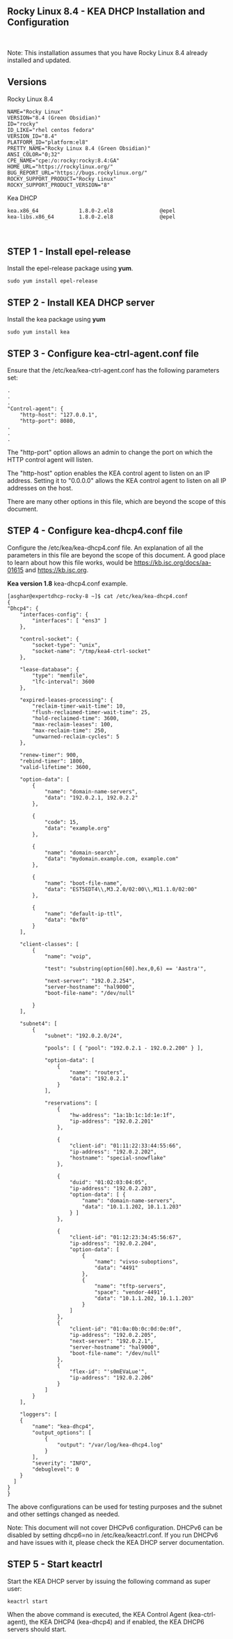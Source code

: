 **Rocky Linux 8.4 - KEA DHCP Installation and Configuration**
-
<br />

Note: This installation assumes that you have Rocky Linux 8.4 already installed
and updated. 

**Versions**
-

Rocky Linux 8.4
```
NAME="Rocky Linux"
VERSION="8.4 (Green Obsidian)"
ID="rocky"
ID_LIKE="rhel centos fedora"
VERSION_ID="8.4"
PLATFORM_ID="platform:el8"
PRETTY_NAME="Rocky Linux 8.4 (Green Obsidian)"
ANSI_COLOR="0;32"
CPE_NAME="cpe:/o:rocky:rocky:8.4:GA"
HOME_URL="https://rockylinux.org/"
BUG_REPORT_URL="https://bugs.rockylinux.org/"
ROCKY_SUPPORT_PRODUCT="Rocky Linux"
ROCKY_SUPPORT_PRODUCT_VERSION="8"
```

Kea DHCP

```
kea.x86_64             1.8.0-2.el8               @epel     
kea-libs.x86_64        1.8.0-2.el8               @epel 
```

<br />

**STEP 1 - Install epel-release**
-

Install the epel-release package using **yum**.

```
sudo yum install epel-release
```


**STEP 2 - Install KEA DHCP server**
-

Install the kea package using **yum**

```
sudo yum install kea
```

**STEP 3 - Configure kea-ctrl-agent.conf file**
-

Ensure that the /etc/kea/kea-ctrl-agent.conf has the following parameters set:

```
.
.
.
"Control-agent": {
    "http-host": "127.0.0.1",
    "http-port": 8080,
.
.
.
```

The "http-port" option allows an admin to change the port on which the HTTP 
control agent will listen. 

The "http-host" option enables the KEA control agent to listen on an IP address.
Setting it to "0.0.0.0" allows the KEA control agent to listen on all IP 
addresses on the host.

There are many other options in this file, which are beyond the scope of this
document.

**STEP 4 - Configure kea-dhcp4.conf file**
-

Configure the /etc/kea/kea-dhcp4.conf file. An explanation of all the parameters
in this file are beyond the scope of this document. A good place to learn about
how this file works, would be https://kb.isc.org/docs/aa-01615 and 
https://kb.isc.org. 

**Kea version 1.8** kea-dhcp4.conf example.
```
[asghar@expertdhcp-rocky-8 ~]$ cat /etc/kea/kea-dhcp4.conf
{
"Dhcp4": {
    "interfaces-config": {
        "interfaces": [ "ens3" ]
    },

    "control-socket": {
        "socket-type": "unix",
        "socket-name": "/tmp/kea4-ctrl-socket"
    },

    "lease-database": {
        "type": "memfile",
        "lfc-interval": 3600
    },

    "expired-leases-processing": {
        "reclaim-timer-wait-time": 10,
        "flush-reclaimed-timer-wait-time": 25,
        "hold-reclaimed-time": 3600,
        "max-reclaim-leases": 100,
        "max-reclaim-time": 250,
        "unwarned-reclaim-cycles": 5
    },

    "renew-timer": 900,
    "rebind-timer": 1800,
    "valid-lifetime": 3600,

    "option-data": [
        {
            "name": "domain-name-servers",
            "data": "192.0.2.1, 192.0.2.2"
        },

        {
            "code": 15,
            "data": "example.org"
        },

        {
            "name": "domain-search",
            "data": "mydomain.example.com, example.com"
        },

        {
            "name": "boot-file-name",
            "data": "EST5EDT4\\,M3.2.0/02:00\\,M11.1.0/02:00"
        },

        {
            "name": "default-ip-ttl",
            "data": "0xf0"
        }
    ],

    "client-classes": [
        {
            "name": "voip",

            "test": "substring(option[60].hex,0,6) == 'Aastra'",

            "next-server": "192.0.2.254",
            "server-hostname": "hal9000",
            "boot-file-name": "/dev/null"

        }
    ],

    "subnet4": [
        {
            "subnet": "192.0.2.0/24",

            "pools": [ { "pool": "192.0.2.1 - 192.0.2.200" } ],

            "option-data": [
                {
                    "name": "routers",
                    "data": "192.0.2.1"
                }
            ],

            "reservations": [
                {
                    "hw-address": "1a:1b:1c:1d:1e:1f",
                    "ip-address": "192.0.2.201"
                },

                {
                    "client-id": "01:11:22:33:44:55:66",
                    "ip-address": "192.0.2.202",
                    "hostname": "special-snowflake"
                },

                {
                    "duid": "01:02:03:04:05",
                    "ip-address": "192.0.2.203",
                    "option-data": [ {
                        "name": "domain-name-servers",
                        "data": "10.1.1.202, 10.1.1.203"
                    } ]
                },

                {
                    "client-id": "01:12:23:34:45:56:67",
                    "ip-address": "192.0.2.204",
                    "option-data": [
                        {
                            "name": "vivso-suboptions",
                            "data": "4491"
                        },
                        {
                            "name": "tftp-servers",
                            "space": "vendor-4491",
                            "data": "10.1.1.202, 10.1.1.203"
                        }
                    ]
                },
                {
                    "client-id": "01:0a:0b:0c:0d:0e:0f",
                    "ip-address": "192.0.2.205",
                    "next-server": "192.0.2.1",
                    "server-hostname": "hal9000",
                    "boot-file-name": "/dev/null"
                },
                {
                    "flex-id": "'s0mEVaLue'",
                    "ip-address": "192.0.2.206"
                }
            ]
        }
    ],

    "loggers": [
    {
        "name": "kea-dhcp4",
        "output_options": [
            {
                "output": "/var/log/kea-dhcp4.log"
            }
        ],
        "severity": "INFO",
        "debuglevel": 0
    }
  ]
}
}
```

The above configurations can be used for testing purposes and the subnet and 
other settings changed as needed.

Note: This document will not cover DHCPv6 configuration. DHCPv6 can be disabled
by setting dhcp6=no in /etc/kea/keactrl.conf. If you run DHCPv6 and have issues
with it, please check the KEA DHCP server documentation.

**STEP 5 - Start keactrl**
-

Start the KEA DHCP server by issuing the following command as super user:

```
keactrl start
````

When the above command is executed, the KEA Control Agent (kea-ctrl-agent), the
KEA DHCP4 (kea-dhcp4) and if enabled, the KEA DHCP6 servers should start.